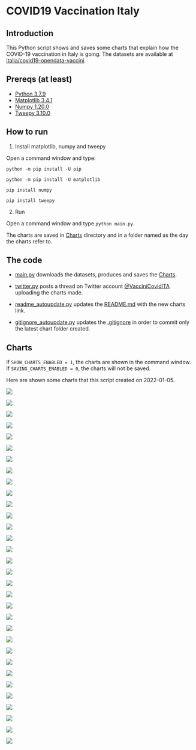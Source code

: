 # COVID19 Vaccination Italy

## Introduction

This Python script shows and saves some charts that explain how the COVID-19 vaccination in Italy is going. The datasets are available at [italia/covid19-opendata-vaccini](https://github.com/italia/covid19-opendata-vaccini).

## Prereqs (at least)
* [Python 3.7.9](https://www.python.org/) 
* [Matplotlib 3.4.1](https://pypi.org/project/matplotlib/)
* [Numpy 1.20.0](https://numpy.org/)
* [Tweepy 3.10.0](https://docs.tweepy.org/en/latest/)

## How to run 
1. Install matplotlib, numpy and tweepy

Open a command window and type:

`python -m pip install -U pip`

`python -m pip install -U matplotlib`

`pip install numpy`

`pip install tweepy`

2. Run

Open a command window and type `python main.py`. 

The charts are saved in [Charts](https://github.com/MatteoOrlandini/COVID-19-Vaccination-Italy/tree/main/Charts) directory and in a folder named as the day the charts refer to.

## The code

* [main.py](https://github.com/MatteoOrlandini/COVID-19-Vaccination-Italy/blob/main/main.py) downloads the datasets, produces and saves the [Charts](https://github.com/MatteoOrlandini/COVID-19-Vaccination-Italy/tree/main/Charts).

* [twitter.py](https://github.com/MatteoOrlandini/COVID-19-Vaccination-Italy/blob/main/twitter.py) posts a thread on Twitter account [@VacciniCovidITA](https://twitter.com/VacciniCovidITA) uploading the charts made.

* [readme_autoupdate.py](https://github.com/MatteoOrlandini/COVID-19-Vaccination-Italy/blob/main/readme_autoupdate.py) updates the [README.md](https://github.com/MatteoOrlandini/COVID-19-Vaccination-Italy/blob/main/README.md) with the new charts link.

* [gitignore_autoupdate.py](https://github.com/MatteoOrlandini/COVID-19-Vaccination-Italy/blob/main/readme_autoupdate.py) updates the [.gitignore](https://github.com/MatteoOrlandini/COVID-19-Vaccination-Italy/blob/main/.gitignore) in order to commit only the latest chart folder created.


## Charts
If `SHOW_CHARTS_ENABLED = 1`, the charts are shown in the command window. If `SAVING_CHARTS_ENABLED = 0`, the charts will not be saved.

Here are shown some charts that this script created on 2022-01-05.

![](https://github.com/MatteoOrlandini/COVID-19-Vaccination-Italy/blob/main/Charts/2022-01-05/2022-01-05-area-dosi_consegnate.png)

![](https://github.com/MatteoOrlandini/COVID-19-Vaccination-Italy/blob/main/Charts/2022-01-05/2022-01-05-area-dosi_somministrate.png)

![](https://github.com/MatteoOrlandini/COVID-19-Vaccination-Italy/blob/main/Charts/2022-01-05/2022-01-05-area-percentuale_somministrazione.png)

![](https://github.com/MatteoOrlandini/COVID-19-Vaccination-Italy/blob/main/Charts/2022-01-05/2022-01-05-fascia_anagrafica-dose_addizionale_booster.png)

![](https://github.com/MatteoOrlandini/COVID-19-Vaccination-Italy/blob/main/Charts/2022-01-05/2022-01-05-fascia_anagrafica-pregressa_infezione.png)

![](https://github.com/MatteoOrlandini/COVID-19-Vaccination-Italy/blob/main/Charts/2022-01-05/2022-01-05-fascia_anagrafica-prima_dose.png)

![](https://github.com/MatteoOrlandini/COVID-19-Vaccination-Italy/blob/main/Charts/2022-01-05/2022-01-05-fascia_anagrafica-seconda_dose.png)

![](https://github.com/MatteoOrlandini/COVID-19-Vaccination-Italy/blob/main/Charts/2022-01-05/2022-01-05-fascia_anagrafica-sesso_femminile.png)

![](https://github.com/MatteoOrlandini/COVID-19-Vaccination-Italy/blob/main/Charts/2022-01-05/2022-01-05-fascia_anagrafica-sesso_maschile-sesso_femminile.png)

![](https://github.com/MatteoOrlandini/COVID-19-Vaccination-Italy/blob/main/Charts/2022-01-05/2022-01-05-fascia_anagrafica-sesso_maschile.png)

![](https://github.com/MatteoOrlandini/COVID-19-Vaccination-Italy/blob/main/Charts/2022-01-05/2022-01-05-fascia_anagrafica-totale.png)

![](https://github.com/MatteoOrlandini/COVID-19-Vaccination-Italy/blob/main/Charts/2022-01-05/2022-01-05-giorni-dose-aggiuntiva.png)

![](https://github.com/MatteoOrlandini/COVID-19-Vaccination-Italy/blob/main/Charts/2022-01-05/2022-01-05-giorni-dosi_giornaliere.png)

![](https://github.com/MatteoOrlandini/COVID-19-Vaccination-Italy/blob/main/Charts/2022-01-05/2022-01-05-giorni-dosi_totali.png)

![](https://github.com/MatteoOrlandini/COVID-19-Vaccination-Italy/blob/main/Charts/2022-01-05/2022-01-05-giorni-fascia_anagrafica-05-11.png)

![](https://github.com/MatteoOrlandini/COVID-19-Vaccination-Italy/blob/main/Charts/2022-01-05/2022-01-05-giorni-fascia_anagrafica-12-19.png)

![](https://github.com/MatteoOrlandini/COVID-19-Vaccination-Italy/blob/main/Charts/2022-01-05/2022-01-05-giorni-fascia_anagrafica-20-29.png)

![](https://github.com/MatteoOrlandini/COVID-19-Vaccination-Italy/blob/main/Charts/2022-01-05/2022-01-05-giorni-fascia_anagrafica-30-39.png)

![](https://github.com/MatteoOrlandini/COVID-19-Vaccination-Italy/blob/main/Charts/2022-01-05/2022-01-05-giorni-fascia_anagrafica-40-49.png)

![](https://github.com/MatteoOrlandini/COVID-19-Vaccination-Italy/blob/main/Charts/2022-01-05/2022-01-05-giorni-fascia_anagrafica-50-59.png)

![](https://github.com/MatteoOrlandini/COVID-19-Vaccination-Italy/blob/main/Charts/2022-01-05/2022-01-05-giorni-fascia_anagrafica-60-69.png)

![](https://github.com/MatteoOrlandini/COVID-19-Vaccination-Italy/blob/main/Charts/2022-01-05/2022-01-05-giorni-fascia_anagrafica-70-79.png)

![](https://github.com/MatteoOrlandini/COVID-19-Vaccination-Italy/blob/main/Charts/2022-01-05/2022-01-05-giorni-fascia_anagrafica-80-89.png)

![](https://github.com/MatteoOrlandini/COVID-19-Vaccination-Italy/blob/main/Charts/2022-01-05/2022-01-05-giorni-fascia_anagrafica-90+.png)

![](https://github.com/MatteoOrlandini/COVID-19-Vaccination-Italy/blob/main/Charts/2022-01-05/2022-01-05-giorni-fornitore-Janssen.png)

![](https://github.com/MatteoOrlandini/COVID-19-Vaccination-Italy/blob/main/Charts/2022-01-05/2022-01-05-giorni-fornitore-Moderna.png)

![](https://github.com/MatteoOrlandini/COVID-19-Vaccination-Italy/blob/main/Charts/2022-01-05/2022-01-05-giorni-fornitore-Pfizer%20Pediatrico.png)

![](https://github.com/MatteoOrlandini/COVID-19-Vaccination-Italy/blob/main/Charts/2022-01-05/2022-01-05-giorni-fornitore-Pfizer-BioNTech.png)

![](https://github.com/MatteoOrlandini/COVID-19-Vaccination-Italy/blob/main/Charts/2022-01-05/2022-01-05-giorni-fornitore-Vaxzevria%20(AstraZeneca).png)

![](https://github.com/MatteoOrlandini/COVID-19-Vaccination-Italy/blob/main/Charts/2022-01-05/2022-01-05-giorni-pregressa-infezione.png)

![](https://github.com/MatteoOrlandini/COVID-19-Vaccination-Italy/blob/main/Charts/2022-01-05/2022-01-05-giorni-prima_dose-seconda_dose-barre.png)

![](https://github.com/MatteoOrlandini/COVID-19-Vaccination-Italy/blob/main/Charts/2022-01-05/2022-01-05-giorni-prima_dose-seconda_dose.png)

